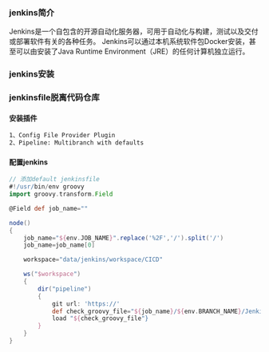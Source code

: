 ### jenkins简介
Jenkins是一个自包含的开源自动化服务器，可用于自动化与构建，测试以及交付或部署软件有关的各种任务。
Jenkins可以通过本机系统软件包Docker安装，甚至可以由安装了Java Runtime Environment（JRE）的任何计算机独立运行。

### jenkins安装
### jenkinsfile脱离代码仓库
#### 安装插件
```bash
1、Config File Provider Plugin
2、Pipeline: Multibranch with defaults
```
#### 配置jenkins
```groovy
// 添加default jenkinsfile
#!/usr/bin/env groovy
import groovy.transform.Field

@Field def job_name=""

node()
{
    job_name="${env.JOB_NAME}".replace('%2F','/').split('/')
    job_name=job_name[0]

    workspace="data/jenkins/workspace/CICD"

    ws("$workspace")
    {
        dir("pipeline")
        {
            git url: 'https://'
            def check_groovy_file="${job_name}/${env.BRANCH_NAME}/Jenkinsfile"
            load "${check_groovy_file"}
        }
    }
}
```
